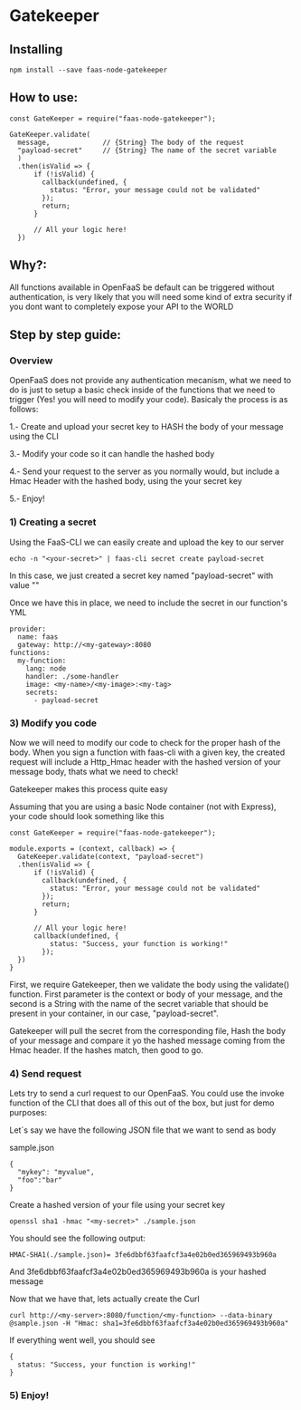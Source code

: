 # Gatekeeper

## Installing

```
npm install --save faas-node-gatekeeper
```

## How to use:

```
const GateKeeper = require("faas-node-gatekeeper");

GateKeeper.validate(
  message,             // {String} The body of the request
  "payload-secret"     // {String} The name of the secret variable
  )
  .then(isValid => {
      if (!isValid) {
        callback(undefined, {
          status: "Error, your message could not be validated"
        });
        return;
      }

      // All your logic here!
  })
```

## Why?:

All functions available in OpenFaaS be default can be triggered without authentication, is very likely that you will need some kind of extra security if you dont want to completely expose your API to the WORLD

## Step by step guide:

### Overview

OpenFaaS does not provide any authentication mecanism, what we need to do is just to setup a basic check inside of the functions that we need to trigger (Yes! you will need to modify your code).
Basicaly the process is as follows:

1.- Create and upload your secret key to HASH the body of your message using the CLI

3.- Modify your code so it can handle the hashed body

4.- Send your request to the server as you normally would, but include a Hmac Header with the hashed body, using the your secret key

5.- Enjoy!

### 1) Creating a secret

Using the FaaS-CLI we can easily create and upload the key to our server

```
echo -n "<your-secret>" | faas-cli secret create payload-secret
```

In this case, we just created a secret key named "payload-secret" with value "<your-secret>"

Once we have this in place, we need to include the secret in our function's YML

```
provider:
  name: faas
  gateway: http://<my-gateway>:8080
functions:
  my-function:
    lang: node
    handler: ./some-handler
    image: <my-name>/<my-image>:<my-tag>
    secrets:
      - payload-secret
```

### 3) Modify you code

Now we will need to modify our code to check for the proper hash of the body.
When you sign a function with faas-cli with a given key, the created request will include a Http_Hmac header with the hashed version of your message body, thats what we need to check!

Gatekeeper makes this process quite easy

Assuming that you are using a basic Node container (not with Express), your code should look something like this

```
const GateKeeper = require("faas-node-gatekeeper");

module.exports = (context, callback) => {
  GateKeeper.validate(context, "payload-secret")
  .then(isValid => {
      if (!isValid) {
        callback(undefined, {
          status: "Error, your message could not be validated"
        });
        return;
      }

      // All your logic here!
      callback(undefined, {
          status: "Success, your function is working!"
        });
  })
}
```

First, we require Gatekeeper, then we validate the body using the validate() function. First parameter is the context or body of your message, and the second is a String with the name of the secret variable that should be present in your container, in our case, "payload-secret".

Gatekeeper will pull the secret from the corresponding file, Hash the body of your message and compare it yo the hashed message coming from the Hmac header. If the hashes match, then good to go.

### 4) Send request

Lets try to send a curl request to our OpenFaaS. You could use the invoke function of the CLI that does all of this out of the box, but just for demo purposes:

Let´s say we have the following JSON file that we want to send as body

sample.json

```
{
  "mykey": "myvalue",
  "foo":"bar"
}
```

Create a hashed version of your file using your secret key

```
openssl sha1 -hmac "<my-secret>" ./sample.json
```

You should see the following output:

```
HMAC-SHA1(./sample.json)= 3fe6dbbf63faafcf3a4e02b0ed365969493b960a
```

And 3fe6dbbf63faafcf3a4e02b0ed365969493b960a is your hashed message

Now that we have that, lets actually create the Curl

```
curl http://<my-server>:8080/function/<my-function> --data-binary @sample.json -H "Hmac: sha1=3fe6dbbf63faafcf3a4e02b0ed365969493b960a"
```

If everything went well, you should see

```
{
  status: "Success, your function is working!"
}
```

### 5) Enjoy!
